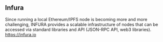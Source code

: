 ## Infura

Since running a local Ethereum/IPFS node is becoming more and more challenging, INFURA provides a scalable infrastructure of nodes that can be accessed via standard libraries and API (JSON-RPC API, web3 libraries).
https://infura.io
